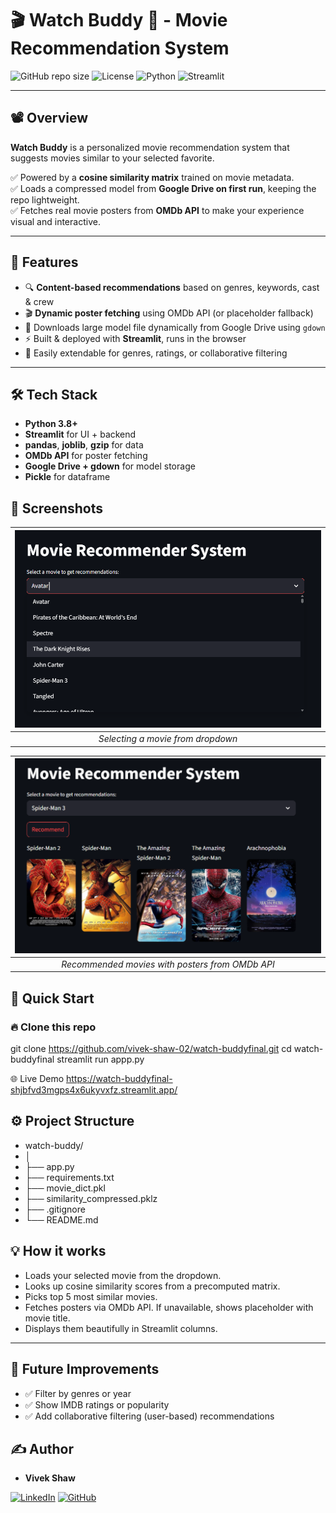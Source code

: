 # 🎬 Watch Buddy 🎥 - Movie Recommendation System

![GitHub repo size](https://img.shields.io/github/repo-size/vivek-shaw-02/watch-buddyfinal)
![License](https://img.shields.io/badge/license-MIT-green)
![Python](https://img.shields.io/badge/Python-3.8+-blue)
![Streamlit](https://img.shields.io/badge/Streamlit-%23FF4B4B.svg?style=flat&logo=streamlit&logoColor=white)

---

## 📽️ Overview
**Watch Buddy** is a personalized movie recommendation system that suggests movies similar to your selected favorite.

✅ Powered by a **cosine similarity matrix** trained on movie metadata.  
✅ Loads a compressed model from **Google Drive on first run**, keeping the repo lightweight.  
✅ Fetches real movie posters from **OMDb API** to make your experience visual and interactive.

---

## 🚀 Features
- 🔍 **Content-based recommendations** based on genres, keywords, cast & crew
- 🎬 **Dynamic poster fetching** using OMDb API (or placeholder fallback)
- 💾 Downloads large model file dynamically from Google Drive using `gdown`
- ⚡ Built & deployed with **Streamlit**, runs in the browser
- 📝 Easily extendable for genres, ratings, or collaborative filtering

---

## 🛠 Tech Stack
- **Python 3.8+**
- **Streamlit** for UI + backend
- **pandas**, **joblib**, **gzip** for data
- **OMDb API** for poster fetching
- **Google Drive + gdown** for model storage
- **Pickle** for dataframe

## 📸 Screenshots

| ![Select Movie](screenshots/select_movies.png) |
|:--:|
| *Selecting a movie from dropdown* |

| ![Recommendations](screenshots/recommendation.png) |
|:--:|
| *Recommended movies with posters from OMDb API* |



## 🚀 Quick Start

### 🔥 Clone this repo

git clone https://github.com/vivek-shaw-02/watch-buddyfinal.git
cd watch-buddyfinal
 streamlit run appp.py

🌐 Live Demo
 https://watch-buddyfinal-shjbfvd3mgps4x6ukyvxfz.streamlit.app/



## ⚙️ Project Structure

- watch-buddy/
- │
- ├── app.py
- ├── requirements.txt
- ├── movie_dict.pkl
- ├── similarity_compressed.pklz
- ├── .gitignore
- └── README.md


## 💡 How it works
- Loads your selected movie from the dropdown.
- Looks up cosine similarity scores from a precomputed matrix.
- Picks top 5 most similar movies.
- Fetches posters via OMDb API. If unavailable, shows placeholder with movie title.
- Displays them beautifully in Streamlit columns.

---

## 📝 Future Improvements
- ✅ Filter by genres or year
- ✅ Show IMDB ratings or popularity
- ✅ Add collaborative filtering (user-based) recommendations


## ✍️ Author
- **Vivek Shaw**

[![LinkedIn](https://img.shields.io/badge/LinkedIn-0077B5.svg?style=flat&logo=linkedin&logoColor=white)](https://www.linkedin.com/in/vivek-shaw-02)
[![GitHub](https://img.shields.io/badge/GitHub-000.svg?style=flat&logo=github&logoColor=white)](https://github.com/vivek-shaw-02)

